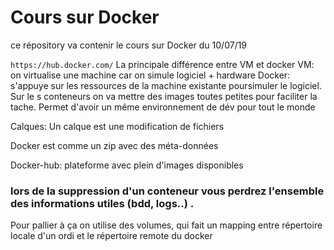 # Cours sur Docker
ce répository va contenir le cours sur Docker du 10/07/19

`https://hub.docker.com/`
La principale différence entre VM et docker
VM: on virtualise une machine car on simule logiciel + hardware
Docker: s'appuye sur les ressources de la machine existante poursimuler le logiciel. Sur le s conteneurs on va mettre des images toutes petites pour faciliter la tache. Permet d'avoir un même environnement de dév pour tout le monde

Calques: Un calque est une modification de fichiers

Docker est comme un zip avec des méta-données

Docker-hub: plateforme avec plein d'images disponibles

### lors de la suppression d'un conteneur vous perdrez l'ensemble des informations utiles (bdd, logs..) .
Pour pallier à ça on utilise des volumes, qui fait un mapping entre répertoire locale d'un ordi et le répertoire remote du docker
